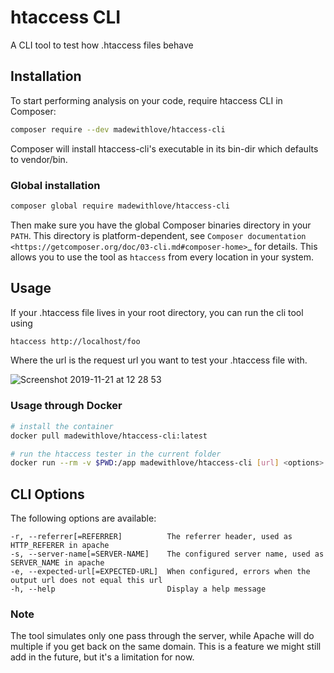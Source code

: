 # htaccess CLI

A CLI tool to test how .htaccess files behave

## Installation

To start performing analysis on your code, require htaccess CLI in Composer:

```bash
composer require --dev madewithlove/htaccess-cli
```

Composer will install htaccess-cli's executable in its bin-dir which defaults to vendor/bin.

### Global installation

```bash
composer global require madewithlove/htaccess-cli
```

Then make sure you have the global Composer binaries directory in your ``PATH``. This directory is platform-dependent, see `Composer documentation <https://getcomposer.org/doc/03-cli.md#composer-home>`_ for details.
This allows you to use the tool as `htaccess` from every location in your system.

## Usage

If your .htaccess file lives in your root directory, you can run the cli tool using

```bash
htaccess http://localhost/foo
```

Where the url is the request url you want to test your .htaccess file with.

![Screenshot 2019-11-21 at 12 28 53](https://user-images.githubusercontent.com/1398405/69334214-8cf9ea00-0c5a-11ea-8ee8-06f397719289.png)

### Usage through Docker

```bash
# install the container
docker pull madewithlove/htaccess-cli:latest

# run the htaccess tester in the current folder
docker run --rm -v $PWD:/app madewithlove/htaccess-cli [url] <options>
```

## CLI Options

The following options are available:

```
-r, --referrer[=REFERRER]          The referrer header, used as HTTP_REFERER in apache
-s, --server-name[=SERVER-NAME]    The configured server name, used as SERVER_NAME in apache
-e, --expected-url[=EXPECTED-URL]  When configured, errors when the output url does not equal this url
-h, --help                         Display a help message
```

### Note

The tool simulates only one pass through the server, while Apache will do multiple if you get back
on the same domain. This is a feature we might still add in the future, but it's a limitation for now.

